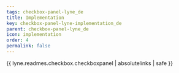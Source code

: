 ```yaml
---
tags: checkbox-panel-lyne_de
title: Implementation
key: checkbox-panel-lyne-implementation_de
parent: checkbox-panel-lyne_de
icon: implementation
order: 4
permalink: false  
---
```

{{ lyne.readmes.checkbox.checkboxpanel | absolutelinks | safe }}



